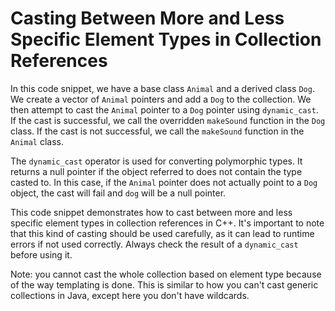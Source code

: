 # Casting Between More and Less Specific Element Types in Collection References

In this code snippet, we have a base class `Animal` and a derived class `Dog`. We create a vector of `Animal` pointers and add a `Dog` to the collection. We then attempt to cast the `Animal` pointer to a `Dog` pointer using `dynamic_cast`. If the cast is successful, we call the overridden `makeSound` function in the `Dog` class. If the cast is not successful, we call the `makeSound` function in the `Animal` class.

The `dynamic_cast` operator is used for converting polymorphic types. It returns a null pointer if the object referred to does not contain the type casted to. In this case, if the `Animal` pointer does not actually point to a `Dog` object, the cast will fail and `dog` will be a null pointer.

This code snippet demonstrates how to cast between more and less specific element types in collection references in C++. It's important to note that this kind of casting should be used carefully, as it can lead to runtime errors if not used correctly. Always check the result of a `dynamic_cast` before using it.

Note: you cannot cast the whole collection based on element type because of the way templating is done.  This is similar to how you can't cast generic collections in Java, except here you don't have wildcards.
